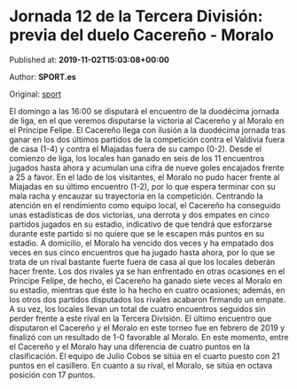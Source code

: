 
# Jornada 12 de la Tercera División: previa del duelo Cacereño - Moralo

Published at: **2019-11-02T15:03:08+00:00**

Author: **SPORT.es**

Original: [sport](https://www.sport.es/es/noticias/tercera-division/jornada-12-de-la-tercera-division-previa-del-duelo-cacereno---moralo-7711603)

El domingo a las 16:00 se disputará el encuentro de la duodécima jornada de liga, en el que veremos disputarse la victoria al Cacereño y al Moralo en el Príncipe Felipe.
El Cacereño llega con ilusión a la duodécima jornada tras ganar en los dos últimos partidos de la competición contra el Valdivia fuera de casa (1-4) y contra el Miajadas fuera de su campo (0-2). Desde el comienzo de liga, los locales han ganado en seis de los 11 encuentros jugados hasta ahora y acumulan una cifra de nueve goles encajados frente a 25 a favor.
En el lado de los visitantes, el Moralo no pudo hacer frente al Miajadas en su último encuentro (1-2), por lo que espera terminar con su mala racha y encauzar su trayectoria en la competición.
Centrando la atención en el rendimiento como equipo local, el Cacereño ha conseguido unas estadísticas de dos victorias, una derrota y dos empates en cinco partidos jugados en su estadio, indicativo de que tendrá que esforzarse durante este partido si no quiere que se le escapen más puntos en su estadio. A domicilio, el Moralo ha vencido dos veces y ha empatado dos veces en sus cinco encuentros que ha jugado hasta ahora, por lo que se trata de un rival bastante fuerte fuera de casa al que los locales deberán hacer frente.
Los dos rivales ya se han enfrentado en otras ocasiones en el Príncipe Felipe, de hecho, el Cacereño ha ganado siete veces al Moralo en su estadio, mientras que éste lo ha hecho en cuatro ocasiones; además, en los otros dos partidos disputados los rivales acabaron firmando un empate. A su vez, los locales llevan un total de cuatro encuentros seguidos sin perder frente a este rival en la Tercera División. El último encuentro que disputaron el Cacereño y el Moralo en este torneo fue en febrero de 2019 y finalizó con un resultado de 1-0 favorable al Moralo.
En este momento, entre el Cacereño y el Moralo hay una diferencia de cuatro puntos en la clasificación. El equipo de Julio Cobos se sitúa en el cuarto puesto con 21 puntos en el casillero. En cuanto a su rival, el Moralo, se sitúa en octava posición con 17 puntos.
